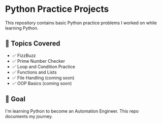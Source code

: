 # Python Practice Projects

This repository contains basic Python practice problems I worked on while learning Python.

## 🧠 Topics Covered

- ✅ FizzBuzz
- ✅ Prime Number Checker
- ✅ Loop and Condition Practice
- ✅ Functions and Lists
- ✅ File Handling (coming soon)
- ✅ OOP Basics (coming soon)

## 🚀 Goal

I'm learning Python to become an Automation Engineer. This repo documents my journey.
